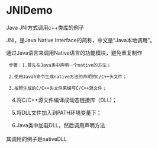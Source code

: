 # JNIDemo
Java JNI方式调用c++类库的例子

JNI，是Java Native Interface的简称，中文是“Java本地调用”。

通过Java语言来调用Native语言的功能模块，避免重复制作

     步骤：1.首先在Java类中声明一个native的方法；  
     
     2.使用Javah命令生成native方法的声明的C/C++头文件；
     
     3.按照生成的C/C++头文件来编写C/C++源文件；
     
     4.将C/C++源文件编译成动态链接库（DLL)；
     
     5.将DLL文件加入到PATH环境变量下；
     
     6.Java类中加载DLL，然后调用声明方法    
         
其调用的例子是nativeDLL
